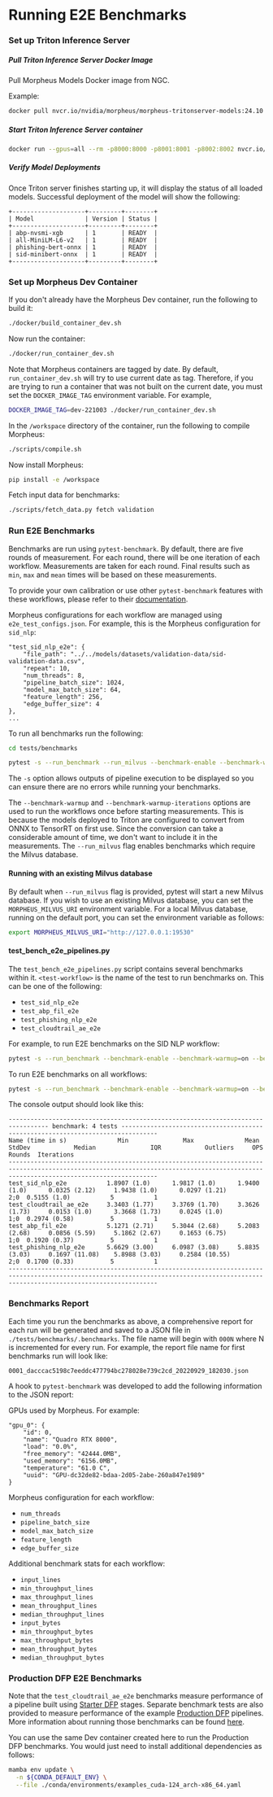 <!--
# Copyright (c) 2021-2024, NVIDIA CORPORATION.
#
# Licensed under the Apache License, Version 2.0 (the "License");
# you may not use this file except in compliance with the License.
# You may obtain a copy of the License at
#
#     http://www.apache.org/licenses/LICENSE-2.0
#
# Unless required by applicable law or agreed to in writing, software
# distributed under the License is distributed on an "AS IS" BASIS,
# WITHOUT WARRANTIES OR CONDITIONS OF ANY KIND, either express or implied.
# See the License for the specific language governing permissions and
# limitations under the License.
-->

# Running E2E Benchmarks

### Set up Triton Inference Server

##### Pull Triton Inference Server Docker Image
Pull Morpheus Models Docker image from NGC.

Example:

```bash
docker pull nvcr.io/nvidia/morpheus/morpheus-tritonserver-models:24.10
```

##### Start Triton Inference Server container
```bash
docker run --gpus=all --rm -p8000:8000 -p8001:8001 -p8002:8002 nvcr.io/nvidia/morpheus/morpheus-tritonserver-models:24.10 tritonserver --model-repository=/models/triton-model-repo --model-control-mode=explicit --load-model sid-minibert-onnx --load-model abp-nvsmi-xgb --load-model phishing-bert-onnx --load-model all-MiniLM-L6-v2
```

##### Verify Model Deployments
Once Triton server finishes starting up, it will display the status of all loaded models. Successful deployment of the model will show the following:

```
+--------------------+---------+--------+
| Model              | Version | Status |
+--------------------+---------+--------+
| abp-nvsmi-xgb      | 1       | READY  |
| all-MiniLM-L6-v2   | 1       | READY  |
| phishing-bert-onnx | 1       | READY  |
| sid-minibert-onnx  | 1       | READY  |
+--------------------+---------+--------+
```

### Set up Morpheus Dev Container

If you don't already have the Morpheus Dev container, run the following to build it:
```bash
./docker/build_container_dev.sh
```

Now run the container:
```bash
./docker/run_container_dev.sh
```

Note that Morpheus containers are tagged by date. By default, `run_container_dev.sh` will try to use current date as tag. Therefore, if you are trying to run a container that was not built on the current date, you must set the `DOCKER_IMAGE_TAG` environment variable. For example,
```bash
DOCKER_IMAGE_TAG=dev-221003 ./docker/run_container_dev.sh
```

In the `/workspace` directory of the container, run the following to compile Morpheus:
```bash
./scripts/compile.sh
```

Now install Morpheus:
```bash
pip install -e /workspace
```

Fetch input data for benchmarks:
```bash
./scripts/fetch_data.py fetch validation
```


### Run E2E Benchmarks

Benchmarks are run using `pytest-benchmark`. By default, there are five rounds of measurement. For each round, there will be one iteration of each workflow. Measurements are taken for each round. Final results such as `min`, `max` and `mean` times will be based on these measurements.

To provide your own calibration or use other `pytest-benchmark` features with these workflows, please refer to their [documentation](https://pytest-benchmark.readthedocs.io/en/latest/).

Morpheus configurations for each workflow are managed using `e2e_test_configs.json`. For example, this is the Morpheus configuration for  `sid_nlp`:
```
"test_sid_nlp_e2e": {
    "file_path": "../../models/datasets/validation-data/sid-validation-data.csv",
    "repeat": 10,
    "num_threads": 8,
    "pipeline_batch_size": 1024,
    "model_max_batch_size": 64,
    "feature_length": 256,
    "edge_buffer_size": 4
},
...
```

To run all benchmarks run the following:
```bash
cd tests/benchmarks

pytest -s --run_benchmark --run_milvus --benchmark-enable --benchmark-warmup=on --benchmark-warmup-iterations=1 --benchmark-autosave
```

The `-s` option allows outputs of pipeline execution to be displayed so you can ensure there are no errors while running your benchmarks.

The `--benchmark-warmup` and `--benchmark-warmup-iterations` options are used to run the workflows once before starting measurements. This is because the models deployed to Triton are configured to convert from ONNX to TensorRT on first use. Since the conversion can take a considerable amount of time, we don't want to include it in the measurements. The `--run_milvus` flag enables benchmarks which require the Milvus database.

#### Running with an existing Milvus database

By default when `--run_milvus` flag is provided, pytest will start a new Milvus database. If you wish to use an existing Milvus database, you can set the `MORPHEUS_MILVUS_URI` environment variable. For a local Milvus database, running on the default port, you can set the environment variable as follows:
```bash
export MORPHEUS_MILVUS_URI="http://127.0.0.1:19530"
```

#### test_bench_e2e_pipelines.py

The `test_bench_e2e_pipelines.py` script contains several benchmarks within it.
`<test-workflow>` is the name of the test to run benchmarks on. This can be one of the following:
- `test_sid_nlp_e2e`
- `test_abp_fil_e2e`
- `test_phishing_nlp_e2e`
- `test_cloudtrail_ae_e2e`

For example, to run E2E benchmarks on the SID NLP workflow:
```bash
pytest -s --run_benchmark --benchmark-enable --benchmark-warmup=on --benchmark-warmup-iterations=1 --benchmark-autosave test_bench_e2e_pipelines.py::test_sid_nlp_e2e
```

To run E2E benchmarks on all workflows:
```bash
pytest -s --run_benchmark --benchmark-enable --benchmark-warmup=on --benchmark-warmup-iterations=1 --benchmark-autosave test_bench_e2e_pipelines.py
```

The console output should look like this:
```
--------------------------------------------------------------------------------- benchmark: 4 tests --------------------------------------------------------------------------------
Name (time in s)              Min               Max              Mean            StdDev            Median               IQR            Outliers     OPS            Rounds  Iterations
-------------------------------------------------------------------------------------------------------------------------------------------------------------------------------------
test_sid_nlp_e2e           1.8907 (1.0)      1.9817 (1.0)      1.9400 (1.0)      0.0325 (2.12)     1.9438 (1.0)      0.0297 (1.21)          2;0  0.5155 (1.0)           5           1
test_cloudtrail_ae_e2e     3.3403 (1.77)     3.3769 (1.70)     3.3626 (1.73)     0.0153 (1.0)      3.3668 (1.73)     0.0245 (1.0)           1;0  0.2974 (0.58)          5           1
test_abp_fil_e2e           5.1271 (2.71)     5.3044 (2.68)     5.2083 (2.68)     0.0856 (5.59)     5.1862 (2.67)     0.1653 (6.75)          1;0  0.1920 (0.37)          5           1
test_phishing_nlp_e2e      5.6629 (3.00)     6.0987 (3.08)     5.8835 (3.03)     0.1697 (11.08)    5.8988 (3.03)     0.2584 (10.55)         2;0  0.1700 (0.33)          5           1
-------------------------------------------------------------------------------------------------------------------------------------------------------------------------------------
```

### Benchmarks Report

Each time you run the benchmarks as above, a comprehensive report for each run will be generated and saved to a JSON file in  `./tests/benchmarks/.benchmarks`. The file name will begin
with `000N` where N is incremented for every run. For example, the report file name for first benchmarks run will look like:
```
0001_dacccac5198c7eeddc477794bc278028e739c2cd_20220929_182030.json
```

A hook to `pytest-benchmark` was developed to add the following information to the JSON report:

GPUs used by Morpheus. For example:
```
"gpu_0": {
    "id": 0,
    "name": "Quadro RTX 8000",
    "load": "0.0%",
    "free_memory": "42444.0MB",
    "used_memory": "6156.0MB",
    "temperature": "61.0 C",
    "uuid": "GPU-dc32de82-bdaa-2d05-2abe-260a847e1989"
}
```

Morpheus configuration for each workflow:
- `num_threads`
- `pipeline_batch_size`
- `model_max_batch_size`
- `feature_length`
- `edge_buffer_size`

Additional benchmark stats for each workflow:
- `input_lines`
- `min_throughput_lines`
- `max_throughput_lines`
- `mean_throughput_lines`
- `median_throughput_lines`
- `input_bytes`
- `min_throughput_bytes`
- `max_throughput_bytes`
- `mean_throughput_bytes`
- `median_throughput_bytes`


### Production DFP E2E Benchmarks

Note that the `test_cloudtrail_ae_e2e` benchmarks measure performance of a pipeline built using [Starter DFP](../../examples/digital_fingerprinting/starter/README.md) stages. Separate benchmark tests are also provided to measure performance of the example [Production DFP](../../examples/digital_fingerprinting/production/README.md) pipelines. More information about running those benchmarks can be found [here](../../examples/digital_fingerprinting/production/morpheus/benchmarks/README.md).

You can use the same Dev container created here to run the Production DFP benchmarks. You would just need to install additional dependencies as follows:

```bash
mamba env update \
  -n ${CONDA_DEFAULT_ENV} \
  --file ./conda/environments/examples_cuda-124_arch-x86_64.yaml
```
